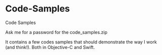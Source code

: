 # Code-Samples
Code Samples

Ask me for a password for the code_samples.zip

It contains a few codes samples that should demonstrate the way I work (and think!). Both in Objective-C and Swift.
